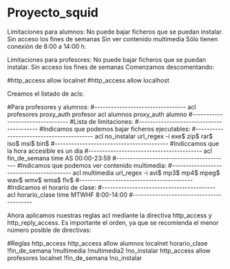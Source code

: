 # Proyecto_squid

Limitaciones para alumnos:
No puede bajar ficheros que se puedan instalar.
Sin acceso los fines de semanas
Sin ver contenido multimedia
Sólo tienen conexión de 8:00 a 14:00 h.

Limitaciones para profesores:
No puede bajar ficheros que se puedan instalar.
Sin acceso los fines de semanas
Comenzamos descomentando:

#http_access allow localnet 
#http_access allow localhost 

Creamos el listado de acls:

#Para profesores y alumnos: 
#--------------------------------- 
acl profesores proxy_auth profesor 
acl alumnos proxy_auth alumno 
#--------------------------------- 
#Lista de limitaciones: 
#----------------------------------------- 
#Indicamos que podemos bajar ficheros ejecutables: 
#----------------------------------------- 
acl no_instalar url_regex -i exe$ zip$ rar$ iso$ msi$ bin$ 
#----------------------------------------- 
#Indiccamos que la hora accesible es un dia 
#----------------------------------------- 
acl fin_de_semana time AS 00:00-23:59 
#----------------------------------------- 
#Indicamos que podemos ver contenido multimedia: 
#----------------------------------------- 
acl multimedia url_regex -i avi$ mp3$ mp4$ mpeg$ wav$ wmv$ wma$ flv$ 
#----------------------------------------- 
#Indicamos el horario de clase: 
#----------------------------------------- 
acl horario_clase time MTWHF 8:00-14:00 
#----------------------------------------- 

Ahora aplicamos nuestras reglas acl mediante la directiva http_access y http_reply_access. Es importante el orden, ya que se recomienda el menor número posible de directivas:

#Reglas http_access 
http_access allow alumnos localnet horario_clase !fin_de_semana !multimedia !multimedia2 !no_instalar 
http_access allow profesores localnet !fin_de_semana !no_instalar 
